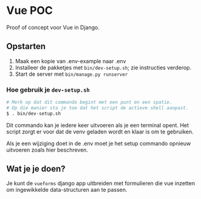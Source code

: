# Vue POC

Proof of concept voor Vue in Django.

## Opstarten

1. Maak een kopie van .env-example naar .env
2. Installeer de pakketjes met `bin/dev-setup.sh`; zie instructies verderop.
3. Start de server met `bin/manage.py runserver`

### Hoe gebruik je `dev-setup.sh`

```bash
# Merk op dat dit commando begint met een punt en een spatie.
# Op die manier sta je toe dat het script de actieve shell aanpast.
$ . bin/dev-setup.sh
```

Dit commando kan je iedere keer uitvoeren als je een terminal opent. Het script zorgt er voor dat de venv geladen wordt en klaar is om te gebruiken.

Als je een wijziging doet in de .env moet je het setup commando opnieuw uitvoeren zoals hier beschreven.

## Wat je je doen?

Je kunt de `vueforms` django app uitbreiden met formulieren die vue inzetten om ingewikkelde data-structuren aan te passen.
